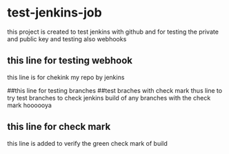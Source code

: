 # test-jenkins-job
this project is created to test jenkins with github 
and for testing the private and public key 
and testing also webhooks 
## this line for testing webhook
this line is for chekink my repo by jenkins

##this line for testing branches
##test braches with check mark
thus line to try test branches
to check jenkins build of any branches with the check mark hoooooya
## this line for check mark
this line is added to verify the green check mark of build

